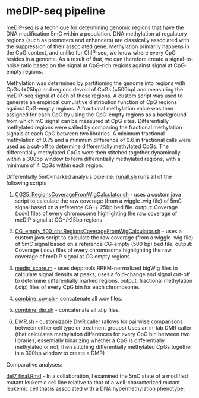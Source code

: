 meDIP-seq pipeline
================

meDIP-seq is a technique for determining genomic regions that have the DNA modification 5mC within a population. DNA methylation at regulatory regions (such as promoters and enhancers) are classically associated with the suppression of their associated gene. Methylation primarily happens in the CpG context, and unlike for ChIP-seq, we know where every CpG resides in a genome. As a result of that, we can therefore create a signal-to-noise ratio based on the signal at CpG-rich regions against signal at CpG-empty regions. 

Methylation was determined by partitioning the genome into regions with CpGs (±25bp) and regions devoid of CpGs (±500bp) and measuring the meDIP-seq signal at each of these regions. A custom script was used to generate an empirical cumulative distribution function of CpG regions against CpG-empty regions. A fractional methylation value was then assigned for each CpG by using the CpG-empty regions as a background from which mC signal can be measured at CpG sites.
Differentially methylated regions were called by comparing the fractional methylation signals at each CpG between two libraries. A minimum fractional methylation of 0.75 and a minimum difference of 0.6 in fractional calls were used as a cut-off to determine differentially methylated CpGs. The differentially methylated CpGs were then stitched together dynamically within a 300bp window to form differentially methylated regions, with a minimum of 4 CpGs within each region.

Differentially 5mC-marked analysis pipeline: [runall.sh](https://github.com/Jwong684/bioinformatics/tree/master/analyses/meDIP/runall.sh) runs all of the following scripts

1) [CG25_RegionsCoverageFromWigCalculator.sh](https://github.com/Jwong684/bioinformatics/tree/master/analyses/meDIP/CG25_RegionsCoverageFromWigCalculator.sh) - uses a custom java script to calculate the raw coverage (from a wiggle .wig file) of 5mC signal based on a reference CG+/-25bp bed file.
output: Coverage (.cov) files of every chromosome highlighting the raw coverage of meDIP signal at CG+/-25bp regions

2) [CG_empty_500_chr.RegionsCoverageFromWigCalculator.sh](https://github.com/Jwong684/bioinformatics/tree/master/analyses/meDIP/CG_empty_500_chr.RegionsCoverageFromWigCalculator.sh) - uses a custom java script to calculate the raw coverage (from a wiggle .wig file) of 5mC signal based on a reference CG-empty (500 bp) bed file.
output: Coverage (.cov) files of every chromosome highlighting the raw coverage of meDIP signal at CG empty regions

3) [medip_score.m](https://github.com/Jwong684/bioinformatics/tree/master/analyses/meDIP/medip_score.m) - uses depptools RPKM-normalized bigWig files to calculate signal density at peaks; uses a fold-change and signal cut-off to determine differentially marked regions.
output: fractional methylation (.dip) files of every CpG bin for each chromosome.

4) [combine_cov.sh](https://github.com/Jwong684/bioinformatics/tree/master/analyses/meDIP/combine_cov.sh) - concatenate all .cov files.

5) [combine_dip.sh](https://github.com/Jwong684/bioinformatics/tree/master/analyses/meDIP/combine_dip.sh) - concatenate all .dip files.

6) [DMR.sh](https://github.com/Jwong684/bioinformatics/tree/master/analyses/meDIP/DMR.sh) - customizable DMR caller (allows for pairwise comparisons between either cell type or treatment groups)
Uses an in-lab DMR caller (that calculates methylation differences for every CpG bin between two libraries, essentially binarizing whether a CpG is differentially methylated or not, then stitching differentially methylated CpGs together in a 300bp window to create a DMR)

Comparative analyses:

[del7_final.Rmd](https://github.com/Jwong684/bioinformatics/tree/master/analyses/meDIP/del7_final.Rmd) - In a collaboration, I examined the 5mC state of a modified mutant leukemic cell line relative to that of a well-characterized mutant leukemic cell that is associated with a DNA hypermethylation phenotype.